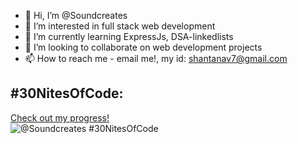 - 👋 Hi, I’m @Soundcreates
- 👀 I’m interested in full stack web development
- 🌱 I’m currently learning ExpressJs, DSA-linkedlists
- 💞️ I’m looking to collaborate on  web development projects
- 📫 How to reach me - email me!, my id: shantanav7@gmail.com


## #30NitesOfCode:
  [Check out my progress!](https://www.codedex.io/@Soundcreates/30-nites-of-code)  
  ![@Soundcreates #30NitesOfCode](https://www.codedex.io/api/petStatus?user=Soundcreates)

<!---
Soundcreates/Soundcreates is a ✨ special ✨ repository because its `README.md` (this file) appears on your GitHub profile.
You can click the Preview link to take a look at your changes.
--->
